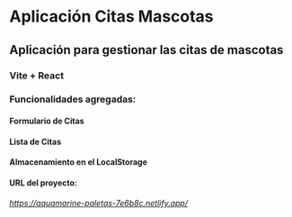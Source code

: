 # Aplicación Citas Mascotas
## Aplicación para gestionar las citas de mascotas
### Vite + React
### Funcionalidades agregadas:
#### Formulario de Citas
#### Lista de Citas
#### Almacenamiento en el LocalStorage

#### URL del proyecto:
###### https://aquamarine-paletas-7e6b8c.netlify.app/
